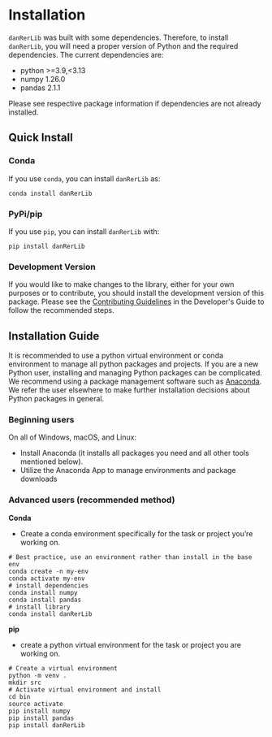 # Installation

`danRerLib` was built with some dependencies. Therefore, to install `danRerLib`, you will need a proper version of Python and the required dependencies. The current dependencies are:

- python >=3.9,<3.13
- numpy 1.26.0
- pandas 2.1.1

Please see respective package information if dependencies are not already installed.

## Quick Install

### Conda

If you use `conda`, you can install `danRerLib` as:

```
conda install danRerLib
```

### PyPi/pip

If you use `pip`, you can install `danRerLib` with:

```
pip install danRerLib
```

### Development Version

If you would like to make changes to the library, either for your own purposes or to contribute, you should install the development version of this package. Please see the [Contributing Guidelines](../contributing.md) in the Developer's Guide to follow the recommended steps.

## Installation Guide

It is recommended to use a python virtual environment or conda environment to manage all python packages and projects. If you are a new Python user, installing and managing Python packages can be complicated. We recommend using a package management software such as [Anaconda](https://www.anaconda.com/). We refer the user elsewhere to make further installation decisions about Python packages in general. 

### Beginning users

On all of Windows, macOS, and Linux:

- Install Anaconda (it installs all packages you need and all other tools mentioned below).
- Utilize the Anaconda App to manage environments and package downloads

### Advanced users (recommended method)

**Conda**

- Create a conda environment specifically for the task or project you’re working on.

```
# Best practice, use an environment rather than install in the base env
conda create -n my-env
conda activate my-env
# install dependencies
conda install numpy
conda install pandas
# install library
conda install danRerLib
```

**pip**

- create a python virtual environment for the task or project you are working on. 

```
# Create a virtual environment
python -m venv .
mkdir src
# Activate virtual environment and install
cd bin
source activate
pip install numpy
pip install pandas
pip install danRerLib
```